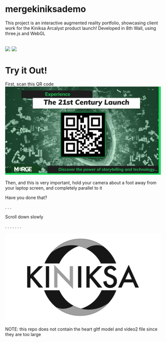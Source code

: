# mergekiniksademo

This project is an interactive augmented reality portfolio, showcasing client work for the Kiniksa Arcalyst product launch!
Developed in 8th Wall, using three.js and WebGL

![](https://media.giphy.com/media/Efgwz3mIchtdoChNuD/giphy.gif) ![](https://media.giphy.com/media/hf5oWA65MjIRjZ1eRZ/giphy.gif)
![]()
---

# Try it Out!

First, scan this QR code
![](https://github.com/likornguth/mergekiniksademo/blob/main/FINAL%20demo%20presentation.jpg)


Then, and this is very important, hold your camera about a foot away from your laptop screen, and completely parallel to it

Have you done that?

.
.
.

Scroll down slowly

.
.
.
.
.
.
.

![](https://github.com/likornguth/mergekiniksademo/blob/main/targetimage.jpg)

NOTE: this repo does not contain the heart gltf model and video2 file since they are too large
